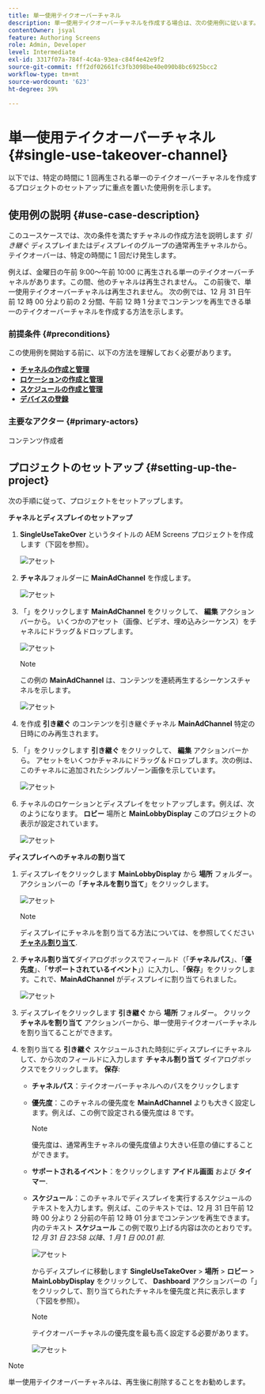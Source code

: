 ```yaml
---
title: 単一使用テイクオーバーチャネル
description: 単一使用テイクオーバーチャネルを作成する場合は、次の使用例に従います。
contentOwner: jsyal
feature: Authoring Screens
role: Admin, Developer
level: Intermediate
exl-id: 3317f07a-784f-4c4a-93ea-c84f4e42e9f2
source-git-commit: fff2df02661fc3fb3098be40e090b8bc6925bcc2
workflow-type: tm+mt
source-wordcount: '623'
ht-degree: 39%

---
```


# 単一使用テイクオーバーチャネル {#single-use-takeover-channel}

以下では、特定の時間に 1 回再生される単一のテイクオーバーチャネルを作成するプロジェクトのセットアップに重点を置いた使用例を示します。

## 使用例の説明 {#use-case-description}

このユースケースでは、次の条件を満たすチャネルの作成方法を説明します *引き継ぐ* ディスプレイまたはディスプレイのグループの通常再生チャネルから。 テイクオーバーは、特定の時間に 1 回だけ発生します。

例えば、金曜日の午前 9:00～午前 10:00 に再生される単一のテイクオーバーチャネルがあります。この間、他のチャネルは再生されません。 この前後で、単一使用テイクオーバーチャネルは再生されません。 次の例では、12 月 31 日午前 12 時 00 分より前の 2 分間、午前 12 時 1 分までコンテンツを再生できる単一のテイクオーバーチャネルを作成する方法を示します。

### 前提条件 {#preconditions}

この使用例を開始する前に、以下の方法を理解しておく必要があります。

* **[チャネルの作成と管理](managing-channels.md)**
* **[ロケーションの作成と管理](managing-locations.md)**
* **[スケジュールの作成と管理](managing-schedules.md)**
* **[デバイスの登録](device-registration.md)**

### 主要なアクター {#primary-actors}

コンテンツ作成者

## プロジェクトのセットアップ {#setting-up-the-project}

次の手順に従って、プロジェクトをセットアップします。

**チャネルとディスプレイのセットアップ**

1. **SingleUseTakeOver** というタイトルの AEM Screens プロジェクトを作成します（下図を参照）。

   ![アセット](assets/single-takeover1.png)

1. **チャネル**&#x200B;フォルダーに **MainAdChannel** を作成します。

   ![アセット](assets/single-takeover2.png)

1. 「」をクリックします **MainAdChannel** をクリックして、 **編集** アクションバーから。 いくつかのアセット（画像、ビデオ、埋め込みシーケンス）をチャネルにドラッグ＆ドロップします。

   ![アセット](assets/single-takeover2.png)


   >[!NOTE]
   >この例の **MainAdChannel** は、コンテンツを連続再生するシーケンスチャネルを示します。

   ![アセット](assets/single-takeover3.png)

1. を作成 **引き継ぐ** のコンテンツを引き継ぐチャネル **MainAdChannel** 特定の日時にのみ再生されます。

1. 「」をクリックします **引き継ぐ** をクリックして、 **編集** アクションバーから。 アセットをいくつかチャネルにドラッグ＆ドロップします。次の例は、このチャネルに追加されたシングルゾーン画像を示しています。

   ![アセット](assets/single-takeover4.png)

1. チャネルのロケーションとディスプレイをセットアップします。例えば、次のようになります。 **ロビー** 場所と  **MainLobbyDisplay** このプロジェクトの表示が設定されています。

   ![アセット](assets/single-takeover5.png)

**ディスプレイへのチャネルの割り当て**

1. ディスプレイをクリックします **MainLobbyDisplay** から **場所** フォルダー。 アクションバーの「**チャネルを割り当て**」をクリックします。

   ![アセット](assets/single-takeover6.png)

   >[!NOTE]
   >ディスプレイにチャネルを割り当てる方法については、を参照してください **[チャネル割り当て](channel-assignment.md)**.

1. **チャネル割り当て**&#x200B;ダイアログボックスでフィールド（「**チャネルパス**」、「**優先度**」、「**サポートされているイベント**」）に入力し、「**保存**」をクリックします。これで、**MainAdChannel** がディスプレイに割り当てられました。

   ![アセット](assets/single-takeover7.png)

1. ディスプレイをクリックします **引き継ぐ** から **場所** フォルダー。 クリック **チャネルを割り当て** アクションバーから、単一使用テイクオーバーチャネルを割り当てることができます。

1. を割り当てる **引き継ぐ** スケジュールされた時刻にディスプレイにチャネルして、から次のフィールドに入力します **チャネル割り当て** ダイアログボックスでをクリックします。 **保存**:

   * **チャネルパス**：テイクオーバーチャネルへのパスをクリックします
   * **優先度**：このチャネルの優先度を **MainAdChannel** よりも大きく設定します。例えば、この例で設定される優先度は 8 です。

     >[!NOTE]
     >優先度は、通常再生チャネルの優先度値より大きい任意の値にすることができます。
   * **サポートされるイベント**：をクリックします **アイドル画面** および **タイマー**.
   * **スケジュール**：このチャネルでディスプレイを実行するスケジュールのテキストを入力します。例えば、このテキストでは、12 月 31 日午前 12 時 00 分より 2 分前の午前 12 時 01 分までコンテンツを再生できます。内のテキスト **スケジュール** この例で取り上げる内容は次のとおりです。 *12 月 31 日 23:58 以降、1 月 1 日 00.01 前*.

     ![アセット](assets/single-takeover8.png)

     からディスプレイに移動します **SingleUseTakeOver** > **場所** > **ロビー** > **MainLobbyDisplay** をクリックして、 **Dashboard** アクションバーの「」をクリックして、割り当てられたチャネルを優先度と共に表示します（下図を参照）。

     >[!NOTE]
     >テイクオーバーチャネルの優先度を最も高く設定する必要があります。

     ![アセット](assets/single-takeover9.png)

>[!NOTE]
>
>単一使用テイクオーバーチャネルは、再生後に削除することをお勧めします。
